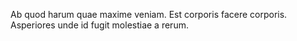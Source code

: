 Ab quod harum quae maxime veniam.
Est corporis facere corporis.
Asperiores unde id fugit molestiae a rerum.
